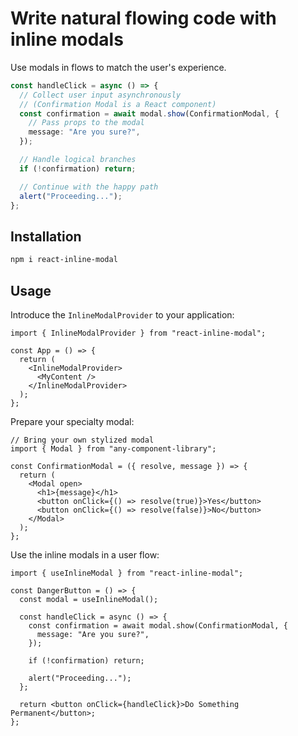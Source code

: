 # Write natural flowing code with inline modals

Use modals in flows to match the user's experience.

```ts
const handleClick = async () => {
  // Collect user input asynchronously
  // (Confirmation Modal is a React component)
  const confirmation = await modal.show(ConfirmationModal, {
    // Pass props to the modal
    message: "Are you sure?",
  });

  // Handle logical branches
  if (!confirmation) return;

  // Continue with the happy path
  alert("Proceeding...");
};
```

## Installation

```bash
npm i react-inline-modal
```

## Usage

Introduce the `InlineModalProvider` to your application:

```tsx
import { InlineModalProvider } from "react-inline-modal";

const App = () => {
  return (
    <InlineModalProvider>
      <MyContent />
    </InlineModalProvider>
  );
};
```

Prepare your specialty modal:

```tsx
// Bring your own stylized modal
import { Modal } from "any-component-library";

const ConfirmationModal = ({ resolve, message }) => {
  return (
    <Modal open>
      <h1>{message}</h1>
      <button onClick={() => resolve(true)}>Yes</button>
      <button onClick={() => resolve(false)}>No</button>
    </Modal>
  );
};
```

Use the inline modals in a user flow:

```tsx
import { useInlineModal } from "react-inline-modal";

const DangerButton = () => {
  const modal = useInlineModal();

  const handleClick = async () => {
    const confirmation = await modal.show(ConfirmationModal, {
      message: "Are you sure?",
    });

    if (!confirmation) return;

    alert("Proceeding...");
  };

  return <button onClick={handleClick}>Do Something Permanent</button>;
};
```
